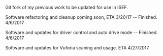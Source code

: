 Git fork of my previous work to be updated for use in ISEF.

Software refactoring and cleanup coming soon, ETA 3/20/17 -- Finished. 4/6/2017

Software and updates for driver control and auto drive mode -- Finished. 4/6/2017

Software and updates for Vuforia scaning and usage. ETA 4/27/2017.
